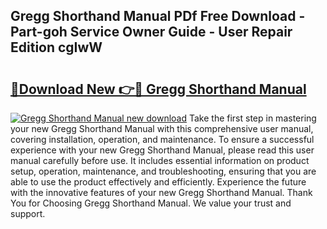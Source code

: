 ## Gregg Shorthand Manual PDf Free Download - Part-goh Service Owner Guide - User Repair Edition cgIwW

# <h2><a href="http://bc3733.oget.top/?id=Gregg+Shorthand+Manual">🔗Download New 👉🔴 Gregg Shorthand Manual</a></h2>

[![Gregg Shorthand Manual new download](https://i.imgur.com/5g1atiW.png)](http://bc3733.oget.top/?id=Gregg+Shorthand+Manual)
Take the first step in mastering your new Gregg Shorthand Manual with this comprehensive user manual, covering installation, operation, and maintenance. To ensure a successful experience with your new Gregg Shorthand Manual, please read this user manual carefully before use. It includes essential information on product setup, operation, maintenance, and troubleshooting, ensuring that you are able to use the product effectively and efficiently. Experience the future with the innovative features of your new Gregg Shorthand Manual. Thank You for Choosing Gregg Shorthand Manual. We value your trust and support.
